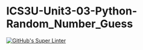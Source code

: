 # ICS3U-Unit3-03-Python-Random_Number_Guess

[![GitHub's Super Linter](https://github.com/Rodas-Nega1/ICS3U-Unit3-03-Python-Random_Number_Guess/workflows/GitHub's%20Super%20Linter/badge.svg)](https://github.com/Rodas-Nega1/ICS3U-Unit3-03-Python-Random_Number_Guess/actions)
